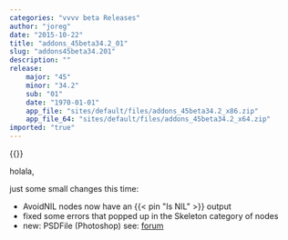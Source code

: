 ```yaml
---
categories: "vvvv beta Releases"
author: "joreg"
date: "2015-10-22"
title: "addons_45beta34.2_01"
slug: "addons45beta34.201"
description: ""
release: 
    major: "45"
    minor: "34.2"
    sub: "01"
    date: "1970-01-01"
    app_file: "sites/default/files/addons_45beta34.2_x86.zip"
    app_file_64: "sites/default/files/addons_45beta34.2_x64.zip"
imported: "true"
---
```


{{<previousRelease>}}


holala, 

just some small changes this time:

* AvoidNIL nodes now have an {{< pin "Is NIL" >}} output
* fixed some errors that popped up in the Skeleton category of nodes
* new: PSDFile (Photoshop) see: [forum](forum)